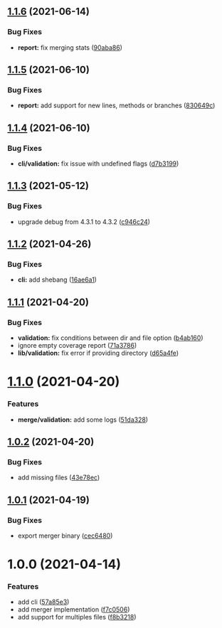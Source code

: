 ## [1.1.6](https://github.com/stephanebachelier/cobertura-merger/compare/v1.1.5...v1.1.6) (2021-06-14)


### Bug Fixes

* **report:** fix merging stats ([90aba86](https://github.com/stephanebachelier/cobertura-merger/commit/90aba862d716725fe850cb356702da41a71f0a7d))

## [1.1.5](https://github.com/stephanebachelier/cobertura-merger/compare/v1.1.4...v1.1.5) (2021-06-10)


### Bug Fixes

* **report:** add support for new lines, methods or branches ([830649c](https://github.com/stephanebachelier/cobertura-merger/commit/830649c8c096cb9a44bda22f9e35b8a975ffa1f3))

## [1.1.4](https://github.com/stephanebachelier/cobertura-merger/compare/v1.1.3...v1.1.4) (2021-06-10)


### Bug Fixes

* **cli/validation:** fix issue with undefined flags ([d7b3199](https://github.com/stephanebachelier/cobertura-merger/commit/d7b3199f76d7c4a8647c8570aba8dbad668f7f68))

## [1.1.3](https://github.com/stephanebachelier/cobertura-merger/compare/v1.1.2...v1.1.3) (2021-05-12)


### Bug Fixes

* upgrade debug from 4.3.1 to 4.3.2 ([c946c24](https://github.com/stephanebachelier/cobertura-merger/commit/c946c24aac422bc39fe1ca9aa2c58c603c8023c4))

## [1.1.2](https://github.com/stephanebachelier/cobertura-merger/compare/v1.1.1...v1.1.2) (2021-04-26)


### Bug Fixes

* **cli:** add shebang ([16ae6a1](https://github.com/stephanebachelier/cobertura-merger/commit/16ae6a1185c07676364537175037b9fe5fc95b3d))

## [1.1.1](https://github.com/stephanebachelier/cobertura-merger/compare/v1.1.0...v1.1.1) (2021-04-20)


### Bug Fixes

* **validation:** fix conditions between dir and file option ([b4ab160](https://github.com/stephanebachelier/cobertura-merger/commit/b4ab160532ac97e4b6ead82321cf5380779a1974))
* ignore empty coverage report ([71a3786](https://github.com/stephanebachelier/cobertura-merger/commit/71a3786d749075ed5e877500aa4b48586ca60cfd))
* **lib/validation:** fix error if providing directory ([d65a4fe](https://github.com/stephanebachelier/cobertura-merger/commit/d65a4fe47d5b25210fbfa930857dbd197d9a6539))

# [1.1.0](https://github.com/stephanebachelier/cobertura-merger/compare/v1.0.2...v1.1.0) (2021-04-20)


### Features

* **merge/validation:** add some logs ([51da328](https://github.com/stephanebachelier/cobertura-merger/commit/51da3281ce673bf6a6493deb9d102329a557543c))

## [1.0.2](https://github.com/stephanebachelier/cobertura-merger/compare/v1.0.1...v1.0.2) (2021-04-20)


### Bug Fixes

* add missing files ([43e78ec](https://github.com/stephanebachelier/cobertura-merger/commit/43e78ec7c79cd963816f492eb178d78b3d2fb724))

## [1.0.1](https://github.com/stephanebachelier/cobertura-merger/compare/v1.0.0...v1.0.1) (2021-04-19)


### Bug Fixes

* export merger binary ([cec6480](https://github.com/stephanebachelier/cobertura-merger/commit/cec648067fac55af6d6fa3dfcb7c1a03a7fa5256))

# 1.0.0 (2021-04-14)


### Features

* add cli ([57a85e3](https://github.com/stephanebachelier/cobertura-merger/commit/57a85e3d7d73b37a342d6b9da15b6269cba3a1b5))
* add merger implementation ([f7c0506](https://github.com/stephanebachelier/cobertura-merger/commit/f7c05068c67edbb2cc089ad14f76e3bbf89739bf))
* add support for multiples files ([f8b3218](https://github.com/stephanebachelier/cobertura-merger/commit/f8b3218f4086df17d3c2b7bfc158318d666e7d33))
